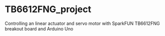# TB6612FNG_project
Controlling an linear actuator and servo motor with SparkFUN TB6612FNG breakout board and Arduino Uno
